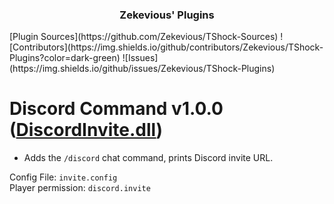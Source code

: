 <h3 align="center">Zekevious' Plugins</h3>
[Plugin Sources](https://github.com/Zekevious/TShock-Sources)
![Contributors](https://img.shields.io/github/contributors/Zekevious/TShock-Plugins?color=dark-green)
![Issues](https://img.shields.io/github/issues/Zekevious/TShock-Plugins)
  
# Discord Command v1.0.0 ([DiscordInvite.dll](https://github.com/Zekevious/TShock-Plugins/blob/main/DiscordInvite.dll))
- Adds the ``/discord`` chat command, prints Discord invite URL.

Config File: ``invite.config``<br>
Player permission: ``discord.invite``
